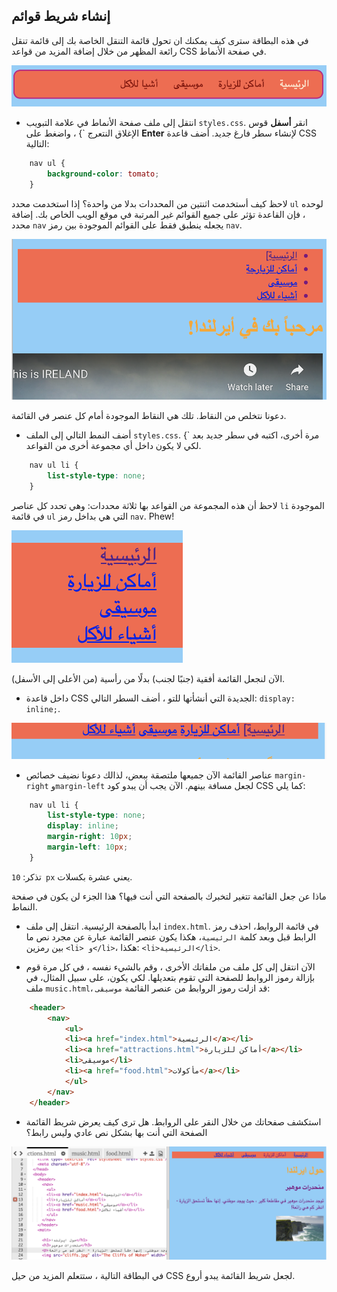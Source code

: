 ## إنشاء شريط قوائم

في هذه البطاقة سترى كيف يمكنك ان تحول قائمة التنقل الخاصة بك إلى قائمة تنقل رائعة المظهر من خلال إضافة المزيد من قواعد CSS في صفحة الأنماط.

![مثال على شريط قوائم](images/egCoolMenuBar.png)

- انتقل إلى ملف صفحة الأنماط في علامة التبويب `styles.css`. انقر **أسفل** قوس الإغلاق النتعرج `} ، واضغط على **Enter** لإنشاء سطر فارغ جديد. أضف قاعدة CSS التالية:

```css
    nav ul {
        background-color: tomato;
    }
```

لاحظ كيف أستخدمت اثنتين من المحددات بدلا من واحدة؟ إذا استخدمت محدد `ul` لوحده ، فإن القاعدة تؤثر على جميع القوائم غير المرتبة في موقع الويب الخاص بك. إضافة محدد `nav` يجعله ينطبق فقط على القوائم الموجودة بين رمز `nav`.

![قائمة مع خلفية حمراء](images/egMenuBarFirstStyle.png)

دعونا نتخلص من النقاط. تلك هي النقاط الموجودة أمام كل عنصر في القائمة.

- أضف النمط التالي إلى الملف `styles.css`. مرة أخرى، اكتبه في سطر جديد بعد `}  لكي لا يكون داخل أي مجموعة أخرى من القواعد.

```css
    nav ul li {
        list-style-type: none;
    }
```

لاحظ أن هذه المجموعة من القواعد بها ثلاثة محددات: وهي تحدد كل عناصر `li` الموجودة في قائمة `ul` التي هي بداخل رمز `nav`. Phew!

![قائمة مع إزالة النقاط](images/egMenuBarNoBullets.png)

الآن لنجعل القائمة أفقية (جنبًا لجنب) بدلًا من رأسية (من الأعلى إلى الأسفل).

- داخل قاعدة CSS الجديدة التي أنشأتها للتو ، أضف السطر التالي: `display: inline;`.

![](images/egMenuBarInline.png)

- عناصر القائمة الآن جميعها ملتصقة ببعض، لذالك دعونا نضيف خصائص `margin-right` و`margin-left` لجعل مسافة بينهم. الآن يجب أن يبدو كود CSS كما يلي:

```css
    nav ul li {
        list-style-type: none;
        display: inline;
        margin-right: 10px;
        margin-left: 10px;
    }
```

تذكر: `10 px` يعني عشرة بكسلات.

ماذا عن جعل القائمة تتغير لتخبرك بالصفحة التي أنت فيها؟ هذا الجزء لن يكون في صفحة النماط.

- ابدأ بالصفحة الرئيسية. انتقل إلى ملف `index.html`. في قائمة الروابط، احذف رمز الرابط قبل وبعد كلمة `الرئيسية`، هكذا يكون عنصر القائمة عبارة عن مجرد نص ما بين رمزين `<li> و</li>`، هكذا: `<li>الرئيسية</li>`.

- الآن انتقل إلى كل ملف من ملفاتك الأخرى ، وقم بالشيء نفسه ، في كل مرة قوم بإزالة رموز الروابط للصفحة التي تقوم بتعديلها. لكي يكون، على سبيل المثال، في ملف `music.html`، قد ازلت رموز الروابط من عنصر القائمة `موسيقى`:

```html
    <header>
        <nav>
            <ul>
            <li><a href="index.html">الرئيسية</a></li>
            <li><a href="attractions.html">أماكن للزيارة</a></li>
            <li>موسيقى</li>
            <li><a href="food.html">مأكولات</a></li>
            </ul>
        </nav>
    </header>
```

- استكشف صفحاتك من خلال النقر على الروابط. هل ترى كيف يعرض شريط القائمة الصفحة التي أنت بها بشكل نص عادي وليس رابط؟ 

![مثال على شريط القائمة بتحديد الصفحة الحالية](images/egMenuBarOnPage.png)

في البطاقة التالية ، ستتعلم المزيد من حيل CSS لجعل شريط القائمة يبدو أروع.